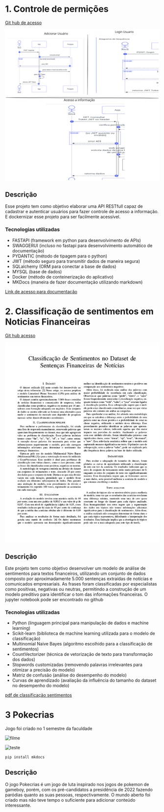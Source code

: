 # 1. Controle de permições

[Git hub de acesso](https://github.com/Joao-kouznetz/Nuvem-Projeto1)

![Diagrama|75](diagrama.svg)
![Diagrama|75](diagrama2.svg)

## Descrição

Esse projeto tem como objetivo elaborar uma API RESTfull capaz de cadastrar e autenticar usuários para fazer controle de acesso a informação. E dockernizar esse projeto para ser facilmente acessível.

### Tecnologias utilizadas

- FASTAPI (framework em python para desenvolvimento de APIs)
- SWAGGERUI (incluso no fastapi para desenvolvimento automático de documentação)
- PYDANTIC (método de tipagem para o python)
- JWT (método seguro para transmitir dados de maneira segura)
- SQLalchemy (ORM para conectar a base de dados)
- MYSQL (base de dados)
- Docker (método de conteinerização do aplicativo)
- MKDocs (maneira de fazer documentação utilizando markdown)

[Link de acesso para documentação](https://joao-kouznetz.github.io/Nuvem-Projeto1/)

# 2. Classificação de sentimentos em Noticias Financeiras

[Git hub acesso](https://github.com/Joao-kouznetz/Classificacao_sentimentos)

![Imagem do relatorio|50](classificacaosent.jpg)

## Descrição

Este projeto tem como objetivo desenvolver um modelo de análise de sentimentos para textos financeiros, utilizando um conjunto de dados composto por aproximadamente 5.000 sentenças extraídas de notícias e comunicados empresariais. As frases foram classificadas por especialistas como positivas, negativas ou neutras, permitindo a construção de um modelo preditivo para identificar o tom das informações financeiras. O jupyter notebook pode ser encontrado no github

### Tecnologias utilizadas

- Python (linguagem principal para manipulação de dados e machine learning)
- Scikit-learn (biblioteca de machine learning utilizada para o modelo de classificação)
- Multinomial Naive Bayes (algoritmo escolhido para a classificação de sentimentos)
- CountVectorizer (técnica de vetorização de texto para transformação dos dados)
- Stopwords customizadas (removendo palavras irrelevantes para otimizar a precisão do modelo)
- Matriz de confusão (análise do desempenho do modelo)
- Curvas de aprendizado (avaliação da influência do tamanho do dataset no desempenho do modelo)

[pdf de classificação sentimentos](Classificacao_sentimentos.pdf)

# 3 Pokecrias

Jogo foi criado no 1 semestre da faculdade

![filme](https://www.youtube.com/watch?v=alVXklTohTU)

![teste](https://www.youtube.com/watch?v=9HhyvPTbIXc)

```zsh
pip install mkdocs
```

## Descrição

O jogo Pokecrias é um jogo de luta inspirado nos jogos de pokemon de gameboy, porém, com os pré-candidatos a presidência de 2022 fazendo paródias quanto as suas pessoas, respectivamente. O mundo aberto foi criado mas não teve tempo o suficiente para adicionar conteúdo interessante.
